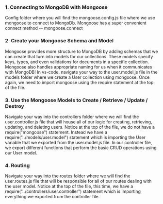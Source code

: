 ### 1. Connecting to MongoDB with Mongoose

Config folder where you will find the mongoose.config.js file where we use mongoose to connect to MongoDb. Mongoose has a super convenient connect method -- mongoose.connect

### 2. Create your Mongoose Schema and Model

Mongoose provides more structure to MongoDB by adding schemas that we can create that turn into models for our collections. These models specify keys, types, and even validations for documents in a specific collection. Mongoose also handles appropriate naming for us when it communicates with MongoDB! In vs-code, navigate your way to the user.model.js file in the models folder where we create a User collection using mongoose. Once again, we need to import mongoose using the require statement at the top of the file.

### 3. Use the Mongoose Models to Create / Retrieve / Update / Destroy

Navigate your way into the controllers folder where we will find the user.controller.js file that will house all of our logic for creating, retrieving, updating, and deleting users. Notice at the top of the file, we do not have a require("mongoose") statement. Instead we have a require("../models/user.model") statement which is importing the User variable that we exported from the user.model.js file. In our controller file, we export different functions that perform the basic CRUD operations using our User model.

### 4. Routing

Navigate your way into the routes folder where we will find the user.routes.js file that will be responsible for all of our routes dealing with the user model. Notice at the top of the file, this time, we have a require("../controllers/user.controller") statement which is importing everything we exported from the controller file.
